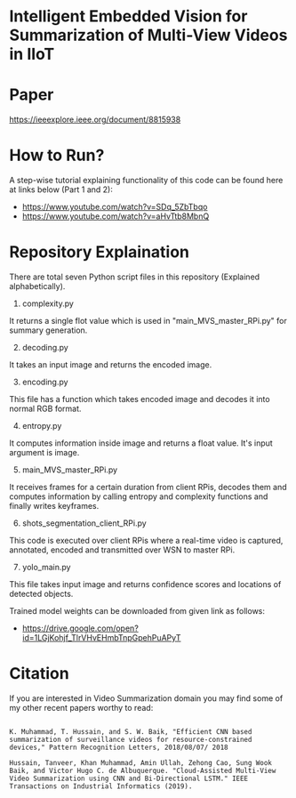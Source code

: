 Intelligent Embedded Vision for Summarization of Multi-View Videos in IIoT
==================

Paper
=========
https://ieeexplore.ieee.org/document/8815938



How to Run? 
=========
A step-wise tutorial explaining functionality of this code can be found here at links below (Part 1 and 2):
 - https://www.youtube.com/watch?v=SDq_5ZbTbqo
 - https://www.youtube.com/watch?v=aHvTtb8MbnQ

Repository Explaination
===
There are total seven Python script files in this repository (Explained alphabetically).
1. complexity.py

It returns a single flot value which is used in "main_MVS_master_RPi.py" for summary generation.

2. decoding.py

It takes an input image and returns the encoded image.

3. encoding.py

This file has a function which takes encoded image and decodes it into normal RGB format.

4. entropy.py

It computes information inside image and returns a float value. It's input argument is image.

5. main_MVS_master_RPi.py

It receives frames for a certain duration from client RPis, decodes them and computes information by calling entropy and complexity functions and finally writes keyframes.

6. shots_segmentation_client_RPi.py

This code is executed over client RPis where a real-time video is captured, annotated, encoded and transmitted over WSN to master RPi.

7. yolo_main.py

This file takes input image and returns confidence scores and locations of detected objects.


Trained model weights can be downloaded from given link as follows:
- https://drive.google.com/open?id=1LGjKohjf_TlrVHvEHmbTnpGpehPuAPyT




Citation
=======
If you are interested in Video Summarization domain you may find some of my other recent papers worthy to read:
<pre>
<code>
K. Muhammad, T. Hussain, and S. W. Baik, "Efficient CNN based summarization of surveillance videos for resource-constrained devices," Pattern Recognition Letters, 2018/08/07/ 2018

Hussain, Tanveer, Khan Muhammad, Amin Ullah, Zehong Cao, Sung Wook Baik, and Victor Hugo C. de Albuquerque. "Cloud-Assisted Multi-View Video Summarization using CNN and Bi-Directional LSTM." IEEE Transactions on Industrial Informatics (2019).
</code>
</pre>

